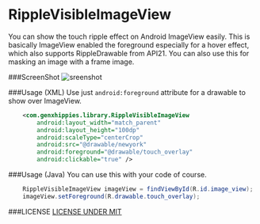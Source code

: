 # RippleVisibleImageView
You can show the touch ripple effect on Android ImageView easily. This is basically ImageView enabled the foreground especially for a hover effect, which also supports RippleDrawable from API21. You can also use this for masking an image with a frame image.

###ScreenShot
![sreenshot](https://github.com/inkyfox/RippleVisibleImageView/blob/master/screenshot/RippleVisibleImageView.gif)

###Usage (XML)
Use just `android:foreground` attribute for a drawable to show over ImageView.
```xml
    <com.genxhippies.library.RippleVisibleImageView
        android:layout_width="match_parent"
        android:layout_height="100dp"
        android:scaleType="centerCrop"
        android:src="@drawable/newyork"
        android:foreground="@drawable/touch_overlay"
        android:clickable="true" />
```
###Usage (Java)
You can use this with your code of course.
```java
    RippleVisibleImageView imageView = findViewById(R.id.image_view);
    imageView.setForeground(R.drawable.touch_overlay);
```
###LICENSE
[LICENSE UNDER MIT](https://github.com/fenjuly/ArrowDownloadButton/raw/master/LICENSE)
